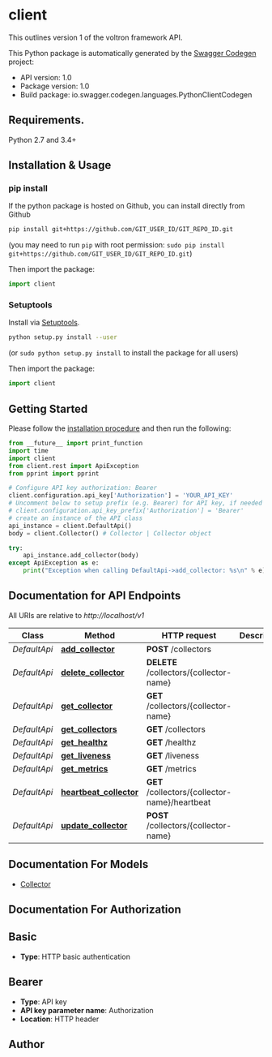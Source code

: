 # client
This outlines version 1 of the voltron framework API. 

This Python package is automatically generated by the [Swagger Codegen](https://github.com/swagger-api/swagger-codegen) project:

- API version: 1.0
- Package version: 1.0
- Build package: io.swagger.codegen.languages.PythonClientCodegen

## Requirements.

Python 2.7 and 3.4+

## Installation & Usage
### pip install

If the python package is hosted on Github, you can install directly from Github

```sh
pip install git+https://github.com/GIT_USER_ID/GIT_REPO_ID.git
```
(you may need to run `pip` with root permission: `sudo pip install git+https://github.com/GIT_USER_ID/GIT_REPO_ID.git`)

Then import the package:
```python
import client 
```

### Setuptools

Install via [Setuptools](http://pypi.python.org/pypi/setuptools).

```sh
python setup.py install --user
```
(or `sudo python setup.py install` to install the package for all users)

Then import the package:
```python
import client
```

## Getting Started

Please follow the [installation procedure](#installation--usage) and then run the following:

```python
from __future__ import print_function
import time
import client
from client.rest import ApiException
from pprint import pprint

# Configure API key authorization: Bearer
client.configuration.api_key['Authorization'] = 'YOUR_API_KEY'
# Uncomment below to setup prefix (e.g. Bearer) for API key, if needed
# client.configuration.api_key_prefix['Authorization'] = 'Bearer'
# create an instance of the API class
api_instance = client.DefaultApi()
body = client.Collector() # Collector | Collector object

try:
    api_instance.add_collector(body)
except ApiException as e:
    print("Exception when calling DefaultApi->add_collector: %s\n" % e)

```

## Documentation for API Endpoints

All URIs are relative to *http://localhost/v1*

Class | Method | HTTP request | Description
------------ | ------------- | ------------- | -------------
*DefaultApi* | [**add_collector**](docs/DefaultApi.md#add_collector) | **POST** /collectors | 
*DefaultApi* | [**delete_collector**](docs/DefaultApi.md#delete_collector) | **DELETE** /collectors/{collector-name} | 
*DefaultApi* | [**get_collector**](docs/DefaultApi.md#get_collector) | **GET** /collectors/{collector-name} | 
*DefaultApi* | [**get_collectors**](docs/DefaultApi.md#get_collectors) | **GET** /collectors | 
*DefaultApi* | [**get_healthz**](docs/DefaultApi.md#get_healthz) | **GET** /healthz | 
*DefaultApi* | [**get_liveness**](docs/DefaultApi.md#get_liveness) | **GET** /liveness | 
*DefaultApi* | [**get_metrics**](docs/DefaultApi.md#get_metrics) | **GET** /metrics | 
*DefaultApi* | [**heartbeat_collector**](docs/DefaultApi.md#heartbeat_collector) | **GET** /collectors/{collector-name}/heartbeat | 
*DefaultApi* | [**update_collector**](docs/DefaultApi.md#update_collector) | **POST** /collectors/{collector-name} | 


## Documentation For Models

 - [Collector](docs/Collector.md)


## Documentation For Authorization


## Basic

- **Type**: HTTP basic authentication

## Bearer

- **Type**: API key
- **API key parameter name**: Authorization
- **Location**: HTTP header


## Author



